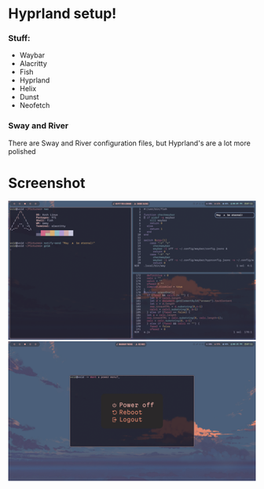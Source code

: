 # Hyprland setup!
### Stuff:
- Waybar
- Alacritty
- Fish
- Hyprland
- Helix
- Dunst
- Neofetch

### Sway and River
There are Sway and River configuration files, but Hyprland's are a lot more polished

# Screenshot
![Desktop](assets/Desktop.png)
![power](assets/power.png)
